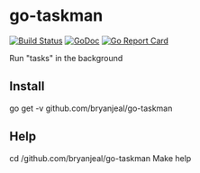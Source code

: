 # go-taskman

[![Build Status](https://travis-ci.org/bryanjeal/go-taskman.svg?branch=master)](https://travis-ci.org/bryanjeal/go-taskman)
[![GoDoc](https://godoc.org/github.com/bryanjeal/go-taskman?status.svg)](https://godoc.org/github.com/bryanjeal/go-taskman)
[![Go Report Card](https://goreportcard.com/badge/github.com/bryanjeal/go-taskman)](https://goreportcard.com/report/github.com/bryanjeal/go-taskman)

Run "tasks" in the background

## Install 
go get -v github.com/bryanjeal/go-taskman

## Help
cd <path>/github.com/bryanjeal/go-taskman
Make help